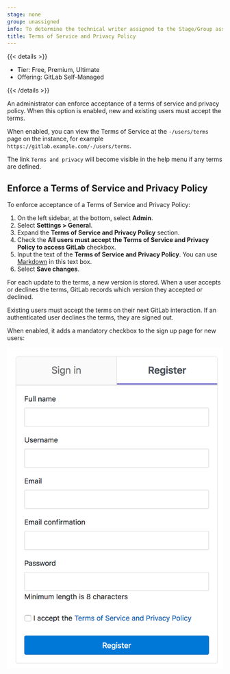 ```yaml
---
stage: none
group: unassigned
info: To determine the technical writer assigned to the Stage/Group associated with this page, see https://handbook.gitlab.com/handbook/product/ux/technical-writing/#assignments
title: Terms of Service and Privacy Policy
---
```


{{< details >}}

- Tier: Free, Premium, Ultimate
- Offering: GitLab Self-Managed

{{< /details >}}

An administrator can enforce acceptance of a terms of service and privacy policy.
When this option is enabled, new and existing users must accept the terms.

When enabled, you can view the Terms of Service at the `-/users/terms` page on the instance,
for example `https://gitlab.example.com/-/users/terms`.

The link `Terms and privacy` will become visible in the help menu if any
terms are defined.

## Enforce a Terms of Service and Privacy Policy

To enforce acceptance of a Terms of Service and Privacy Policy:

1. On the left sidebar, at the bottom, select **Admin**.
1. Select **Settings > General**.
1. Expand the **Terms of Service and Privacy Policy** section.
1. Check the **All users must accept the Terms of Service and Privacy Policy to access GitLab** checkbox.
1. Input the text of the **Terms of Service and Privacy Policy**. You can use [Markdown](../../user/markdown.md)
   in this text box.
1. Select **Save changes**.

For each update to the terms, a new version is stored. When a user accepts or declines the terms,
GitLab records which version they accepted or declined.

Existing users must accept the terms on their next GitLab interaction.
If an authenticated user declines the terms, they are signed out.

When enabled, it adds a mandatory checkbox to the sign up page for new users:

![Sign up form](img/sign_up_terms_v11_0.png)

<!-- ## Troubleshooting

Include any troubleshooting steps that you can foresee. If you know beforehand what issues
one might have when setting this up, or when something is changed, or on upgrading, it's
important to describe those, too. Think of things that may go wrong and include them here.
This is important to minimize requests for support, and to avoid doc comments with
questions that you know someone might ask.

Each scenario can be a third-level heading, for example `### Getting error message X`.
If you have none to add when creating a doc, leave this section in place
but commented out to help encourage others to add to it in the future. -->
